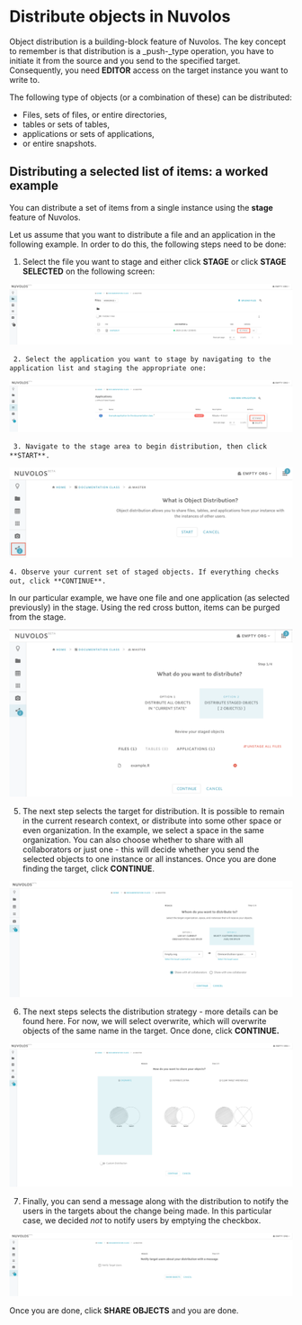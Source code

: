 # Distribute objects in Nuvolos

Object distribution is a building-block feature of Nuvolos. The key concept to remember is that distribution is a _push-_type operation, you have to initiate it from the source and you send to the specified target. Consequently, you need **EDITOR** access on the target instance you want to write to.

The following type of objects \(or a combination of these\) can be distributed:

* Files, sets of files, or entire directories,
* tables or sets of tables,
* applications or sets of applications,
* or entire snapshots.



## Distributing a selected list of items: a worked example

You can distribute a set of items from a single instance using the **stage** feature of Nuvolos.

Let us assume that you want to distribute a file and an application in the following example. In order to do this, the following steps need to be done:

1. Select the file you want to stage and either click **STAGE** or click **STAGE SELECTED** on the following screen:

![Staging a file called example.R](../.gitbook/assets/screen-shot-2019-12-09-at-10.36.28.png)

     2. Select the application you want to stage by navigating to the application list and staging the appropriate one:

![Staging an application](../.gitbook/assets/screen-shot-2019-12-09-at-10.36.53.png)

     3. Navigate to the stage area to begin distribution, then click **START**.

![Clicking the distribution button takes you to the initial step of the distribution process.](../.gitbook/assets/screen-shot-2019-12-09-at-17.51.36.png)

    4. Observe your current set of staged objects. If everything checks out, click **CONTINUE**.   
In our particular example, we have one file and one application \(as selected previously\) in the stage. Using the red cross button, items can be purged from the stage.

![](../.gitbook/assets/screen-shot-2019-12-09-at-17.55.50.png)



5. The next step selects the target for distribution. It is possible to remain in the current research context,  or distribute into some other space or even organization. In the example, we select a space in the same organization. You can also choose whether to share with all collaborators or just one - this will decide whether you send the selected objects to one instance or all instances. Once you are done finding the target, click **CONTINUE**.

![](../.gitbook/assets/screen-shot-2019-12-09-at-18.12.25.png)

6. The next steps selects the distribution strategy - more details can be found here. For now, we will select overwrite, which will overwrite objects of the same name in the target. Once done, click **CONTINUE.**

![](../.gitbook/assets/screen-shot-2019-12-09-at-18.14.22.png)

7. Finally, you can send a message along with the distribution to notify the users in the targets about the change being made. In this particular case, we decided _not_ to notify users by emptying the checkbox.

![](../.gitbook/assets/screen-shot-2019-12-09-at-18.16.36.png)

Once you are done, click **SHARE OBJECTS** and you are done.

